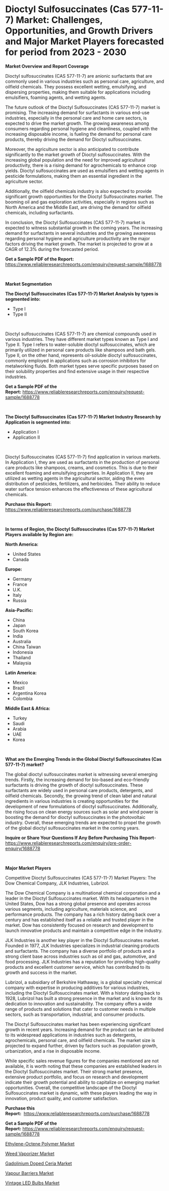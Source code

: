 <p><h1>Dioctyl Sulfosuccinates (Cas 577-11-7) Market: Challenges, Opportunities, and Growth Drivers and Major Market Players forecasted for period from 2023 - 2030</h1></p><p><strong>Market Overview and Report Coverage</strong></p>
<p><p>Dioctyl sulfosuccinates (CAS 577-11-7) are anionic surfactants that are commonly used in various industries such as personal care, agriculture, and oilfield chemicals. They possess excellent wetting, emulsifying, and dispersing properties, making them suitable for applications including emulsifiers, foaming agents, and wetting agents.</p><p>The future outlook of the Dioctyl Sulfosuccinates (CAS 577-11-7) market is promising. The increasing demand for surfactants in various end-use industries, especially in the personal care and home care sectors, is expected to drive the market growth. The growing awareness among consumers regarding personal hygiene and cleanliness, coupled with the increasing disposable income, is fueling the demand for personal care products, thereby driving the demand for Dioctyl sulfosuccinates.</p><p>Moreover, the agriculture sector is also anticipated to contribute significantly to the market growth of Dioctyl sulfosuccinates. With the increasing global population and the need for improved agricultural productivity, there is a rising demand for agrochemicals to enhance crop yields. Dioctyl sulfosuccinates are used as emulsifiers and wetting agents in pesticide formulations, making them an essential ingredient in the agriculture sector.</p><p>Additionally, the oilfield chemicals industry is also expected to provide significant growth opportunities for the Dioctyl Sulfosuccinates market. The booming oil and gas exploration activities, especially in regions such as North America and the Middle East, are driving the demand for oilfield chemicals, including surfactants.</p><p>In conclusion, the Dioctyl Sulfosuccinates (CAS 577-11-7) market is expected to witness substantial growth in the coming years. The increasing demand for surfactants in several industries and the growing awareness regarding personal hygiene and agriculture productivity are the major factors driving the market growth. The market is projected to grow at a CAGR of 12.3% during the forecasted period.</p></p>
<p><strong>Get a Sample PDF of the Report:</strong> <a href="https://www.reliableresearchreports.com/enquiry/request-sample/1688778">https://www.reliableresearchreports.com/enquiry/request-sample/1688778</a></p>
<p>&nbsp;</p>
<p><strong>Market Segmentation</strong></p>
<p><strong>The Dioctyl Sulfosuccinates (Cas 577-11-7) Market Analysis by types is segmented into:</strong></p>
<p><ul><li>Type I</li><li>Type II</li></ul></p>
<p>&nbsp;</p>
<p><p>Dioctyl sulfosuccinates (CAS 577-11-7) are chemical compounds used in various industries. They have different market types known as Type I and Type II. Type I refers to water-soluble dioctyl sulfosuccinates, which are primarily utilized in personal care products like shampoos and bath gels. Type II, on the other hand, represents oil-soluble dioctyl sulfosuccinates, commonly employed in applications such as corrosion inhibitors for metalworking fluids. Both market types serve specific purposes based on their solubility properties and find extensive usage in their respective industries.</p></p>
<p><strong>Get a Sample PDF of the Report:</strong>&nbsp;<a href="https://www.reliableresearchreports.com/enquiry/request-sample/1688778">https://www.reliableresearchreports.com/enquiry/request-sample/1688778</a></p>
<p>&nbsp;</p>
<p><strong>The Dioctyl Sulfosuccinates (Cas 577-11-7) Market Industry Research by Application is segmented into:</strong></p>
<p><ul><li>Application I</li><li>Application II</li></ul></p>
<p>&nbsp;</p>
<p><p>Dioctyl Sulfosuccinates (CAS 577-11-7) find application in various markets. In Application I, they are used as surfactants in the production of personal care products like shampoos, creams, and cosmetics. This is due to their excellent foaming and emulsifying properties. In Application II, they are utilized as wetting agents in the agricultural sector, aiding the even distribution of pesticides, fertilizers, and herbicides. Their ability to reduce water surface tension enhances the effectiveness of these agricultural chemicals.</p></p>
<p><strong>Purchase this Report:</strong>&nbsp; <a href="https://www.reliableresearchreports.com/purchase/1688778">https://www.reliableresearchreports.com/purchase/1688778</a></p>
<p>&nbsp;</p>
<p><strong>In terms of Region, the Dioctyl Sulfosuccinates (Cas 577-11-7) Market Players available by Region are:</strong></p>
<p>
    <p> <strong> North America: </strong>
        <ul>
            <li>United States</li>
            <li>Canada</li>
        </ul>
        </p> 
    <p> <strong> Europe: </strong>
        <ul>
            <li>Germany</li>
            <li>France</li>
            <li>U.K.</li>
            <li>Italy</li>
            <li>Russia</li>
        </ul>
        </p> 
    <p> <strong> Asia-Pacific: </strong>
        <ul>
            <li>China</li>
            <li>Japan</li>
            <li>South Korea</li>
            <li>India</li>
            <li>Australia</li>
            <li>China Taiwan</li>
            <li>Indonesia</li>
            <li>Thailand</li>
            <li>Malaysia</li>
        </ul>
        </p> 
    <p> <strong> Latin America: </strong>
        <ul>
            <li>Mexico</li>
            <li>Brazil</li>
            <li>Argentina Korea</li>
            <li>Colombia</li>
        </ul>
        </p> 
    <p> <strong> Middle East & Africa: </strong>
        <ul>
            <li>Turkey</li>
            <li>Saudi</li>
            <li>Arabia</li>
            <li>UAE</li>
            <li>Korea</li>
        </ul>
    </p>
    </p>
<p>&nbsp;</p>
<p><strong>What are the Emerging Trends in the Global Dioctyl Sulfosuccinates (Cas 577-11-7) market?</strong></p>
<p><p>The global dioctyl sulfosuccinates market is witnessing several emerging trends. Firstly, the increasing demand for bio-based and eco-friendly surfactants is driving the growth of dioctyl sulfosuccinates. These surfactants are widely used in personal care products, detergents, and oilfield chemicals. Secondly, the growing trend of clean label and natural ingredients in various industries is creating opportunities for the development of new formulations of dioctyl sulfosuccinates. Additionally, the rising focus on clean energy sources such as solar and wind power is boosting the demand for dioctyl sulfosuccinates in the photovoltaic industry. Overall, these emerging trends are expected to propel the growth of the global dioctyl sulfosuccinates market in the coming years.</p></p>
<p><strong>Inquire or Share Your Questions If Any Before Purchasing This Report</strong>- <a href="https://www.reliableresearchreports.com/enquiry/pre-order-enquiry/1688778">https://www.reliableresearchreports.com/enquiry/pre-order-enquiry/1688778</a></p>
<p>&nbsp;</p>
<p><strong>Major Market Players</strong></p>
<p><p>Competitive Dioctyl Sulfosuccinates (CAS 577-11-7) Market Players: The Dow Chemical Company, JLK Industries, Lubrizol.</p><p>The Dow Chemical Company is a multinational chemical corporation and a leader in the Dioctyl Sulfosuccinates market. With its headquarters in the United States, Dow has a strong global presence and operates across various segments, including agriculture, materials science, and performance products. The company has a rich history dating back over a century and has established itself as a reliable and trusted player in the market. Dow has consistently focused on research and development to launch innovative products and maintain a competitive edge in the industry.</p><p>JLK Industries is another key player in the Dioctyl Sulfosuccinates market. Founded in 1977, JLK Industries specializes in industrial cleaning products and surfactants. The company has a diverse portfolio of products and a strong client base across industries such as oil and gas, automotive, and food processing. JLK Industries has a reputation for providing high-quality products and excellent customer service, which has contributed to its growth and success in the market.</p><p>Lubrizol, a subsidiary of Berkshire Hathaway, is a global specialty chemical company with expertise in producing additives for various industries, including the Dioctyl Sulfosuccinates market. With a history dating back to 1928, Lubrizol has built a strong presence in the market and is known for its dedication to innovation and sustainability. The company offers a wide range of products and solutions that cater to customer needs in multiple sectors, such as transportation, industrial, and consumer products.</p><p>The Dioctyl Sulfosuccinates market has been experiencing significant growth in recent years. Increasing demand for the product can be attributed to its widespread applications in industries such as detergents, agrochemicals, personal care, and oilfield chemicals. The market size is projected to expand further, driven by factors such as population growth, urbanization, and a rise in disposable income.</p><p>While specific sales revenue figures for the companies mentioned are not available, it is worth noting that these companies are established leaders in the Dioctyl Sulfosuccinates market. Their strong market presence, extensive product portfolio, and focus on research and development indicate their growth potential and ability to capitalize on emerging market opportunities. Overall, the competitive landscape of the Dioctyl Sulfosuccinates market is dynamic, with these players leading the way in innovation, product quality, and customer satisfaction.</p></p>
<p><strong>Purchase this Report:</strong>&nbsp;&nbsp;<a href="https://www.reliableresearchreports.com/purchase/1688778">https://www.reliableresearchreports.com/purchase/1688778</a></p>
<p></p>
<p><strong>Get a Sample PDF of the Report:</strong>&nbsp;<a href="https://www.reliableresearchreports.com/enquiry/request-sample/1688778">https://www.reliableresearchreports.com/enquiry/request-sample/1688778</a></p>
<p><p><a href="https://github.com/kartikreportprime/Market-Research-Report-List-1/blob/main/ethylene-octene-polymer-market.md">Ethylene-Octene Polymer Market</a></p><p><a href="https://medium.com/@shivangi.reportprime/weed-vaporizer-market-outlook-industry-overview-and-forecast-2023-to-2030-48b280fbe24c">Weed Vaporizer Market</a></p><p><a href="https://www.linkedin.com/pulse/gadolinium-doped-ceria-market-research-report-unlocks-9okse/">Gadolinium Doped Ceria Market</a></p><p><a href="https://github.com/smritireportprime/Market-Research-Report-List-1/blob/main/vapour-barriers-market.md">Vapour Barriers Market</a></p><p><a href="https://medium.com/@krithi.reportprime/vintage-led-bulbs-market-analysis-its-cagr-market-segmentation-and-global-industry-overview-7d560292f125">Vintage LED Bulbs Market</a></p></p>
